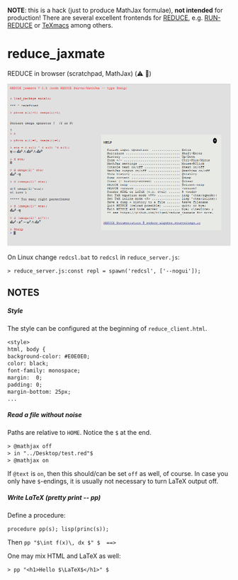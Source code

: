 **NOTE**: this is a hack (just to produce MathJax formulae), **not intended** for production! There are several excellent frontends for [REDUCE](https://reduce-algebra.sourceforge.io/), e.g.
[RUN-REDUCE](https://fjwright.github.io/Run-REDUCE/) or [TeXmacs](https://texmacs.org/tmweb/home/welcome.en.html) among others.

# reduce_jaxmate
REDUCE in browser (scratchpad, MathJax) (:warning: :construction:)

![red_jxmt1](docs/test.png)

On Linux change `redcsl.bat` to `redcsl` in `reduce_server.js`:

```
> reduce_server.js:const repl = spawn('redcsl', ['--nogui']);
```

## NOTES

##### Style
The style can be configured at the beginning of `reduce_client.html`.

```
<style>
html, body {
background-color: #E0E0E0;
color: black;
font-family: monospace;
margin:  0;
padding: 0;
margin-bottom: 25px;
...
```



##### Read a file without noise 
Paths are relative to `HOME`. Notice the `$` at the end.

```
> @mathjax off
> in "../Desktop/test.red"$
> @mathjax on

```

If `@text` is `on`, then this should/can be set `off` as well, of course.
In case you only have `$`-endings, it is usually not necessary to turn
LaTeX output off. 

##### Write LaTeX (pretty print -- pp)
Define a procedure:

```
procedure pp(s); lisp(princ(s));
```

Then `pp "$\int f(x)\, dx $" $  ==>  `

One may mix HTML and LaTeX as well:

```
> pp "<h1>Hello $\LaTeX$</h1>" $
```



